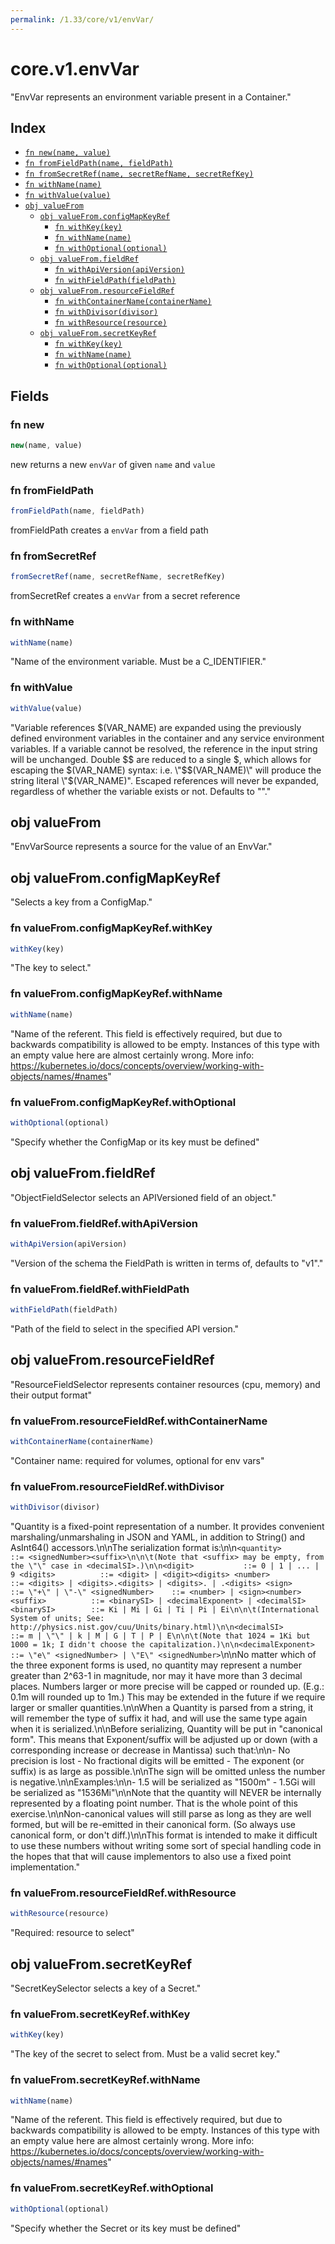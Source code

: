 ```yaml
---
permalink: /1.33/core/v1/envVar/
---
```


# core.v1.envVar

"EnvVar represents an environment variable present in a Container."

## Index

* [`fn new(name, value)`](#fn-new)
* [`fn fromFieldPath(name, fieldPath)`](#fn-fromfieldpath)
* [`fn fromSecretRef(name, secretRefName, secretRefKey)`](#fn-fromsecretref)
* [`fn withName(name)`](#fn-withname)
* [`fn withValue(value)`](#fn-withvalue)
* [`obj valueFrom`](#obj-valuefrom)
  * [`obj valueFrom.configMapKeyRef`](#obj-valuefromconfigmapkeyref)
    * [`fn withKey(key)`](#fn-valuefromconfigmapkeyrefwithkey)
    * [`fn withName(name)`](#fn-valuefromconfigmapkeyrefwithname)
    * [`fn withOptional(optional)`](#fn-valuefromconfigmapkeyrefwithoptional)
  * [`obj valueFrom.fieldRef`](#obj-valuefromfieldref)
    * [`fn withApiVersion(apiVersion)`](#fn-valuefromfieldrefwithapiversion)
    * [`fn withFieldPath(fieldPath)`](#fn-valuefromfieldrefwithfieldpath)
  * [`obj valueFrom.resourceFieldRef`](#obj-valuefromresourcefieldref)
    * [`fn withContainerName(containerName)`](#fn-valuefromresourcefieldrefwithcontainername)
    * [`fn withDivisor(divisor)`](#fn-valuefromresourcefieldrefwithdivisor)
    * [`fn withResource(resource)`](#fn-valuefromresourcefieldrefwithresource)
  * [`obj valueFrom.secretKeyRef`](#obj-valuefromsecretkeyref)
    * [`fn withKey(key)`](#fn-valuefromsecretkeyrefwithkey)
    * [`fn withName(name)`](#fn-valuefromsecretkeyrefwithname)
    * [`fn withOptional(optional)`](#fn-valuefromsecretkeyrefwithoptional)

## Fields

### fn new

```ts
new(name, value)
```

new returns a new `envVar` of given `name` and `value`

### fn fromFieldPath

```ts
fromFieldPath(name, fieldPath)
```

fromFieldPath creates a `envVar` from a field path

### fn fromSecretRef

```ts
fromSecretRef(name, secretRefName, secretRefKey)
```

fromSecretRef creates a `envVar` from a secret reference

### fn withName

```ts
withName(name)
```

"Name of the environment variable. Must be a C_IDENTIFIER."

### fn withValue

```ts
withValue(value)
```

"Variable references $(VAR_NAME) are expanded using the previously defined environment variables in the container and any service environment variables. If a variable cannot be resolved, the reference in the input string will be unchanged. Double $$ are reduced to a single $, which allows for escaping the $(VAR_NAME) syntax: i.e. \"$$(VAR_NAME)\" will produce the string literal \"$(VAR_NAME)\". Escaped references will never be expanded, regardless of whether the variable exists or not. Defaults to \"\"."

## obj valueFrom

"EnvVarSource represents a source for the value of an EnvVar."

## obj valueFrom.configMapKeyRef

"Selects a key from a ConfigMap."

### fn valueFrom.configMapKeyRef.withKey

```ts
withKey(key)
```

"The key to select."

### fn valueFrom.configMapKeyRef.withName

```ts
withName(name)
```

"Name of the referent. This field is effectively required, but due to backwards compatibility is allowed to be empty. Instances of this type with an empty value here are almost certainly wrong. More info: https://kubernetes.io/docs/concepts/overview/working-with-objects/names/#names"

### fn valueFrom.configMapKeyRef.withOptional

```ts
withOptional(optional)
```

"Specify whether the ConfigMap or its key must be defined"

## obj valueFrom.fieldRef

"ObjectFieldSelector selects an APIVersioned field of an object."

### fn valueFrom.fieldRef.withApiVersion

```ts
withApiVersion(apiVersion)
```

"Version of the schema the FieldPath is written in terms of, defaults to \"v1\"."

### fn valueFrom.fieldRef.withFieldPath

```ts
withFieldPath(fieldPath)
```

"Path of the field to select in the specified API version."

## obj valueFrom.resourceFieldRef

"ResourceFieldSelector represents container resources (cpu, memory) and their output format"

### fn valueFrom.resourceFieldRef.withContainerName

```ts
withContainerName(containerName)
```

"Container name: required for volumes, optional for env vars"

### fn valueFrom.resourceFieldRef.withDivisor

```ts
withDivisor(divisor)
```

"Quantity is a fixed-point representation of a number. It provides convenient marshaling/unmarshaling in JSON and YAML, in addition to String() and AsInt64() accessors.\n\nThe serialization format is:\n\n``` <quantity>        ::= <signedNumber><suffix>\n\n\t(Note that <suffix> may be empty, from the \"\" case in <decimalSI>.)\n\n<digit>           ::= 0 | 1 | ... | 9 <digits>          ::= <digit> | <digit><digits> <number>          ::= <digits> | <digits>.<digits> | <digits>. | .<digits> <sign>            ::= \"+\" | \"-\" <signedNumber>    ::= <number> | <sign><number> <suffix>          ::= <binarySI> | <decimalExponent> | <decimalSI> <binarySI>        ::= Ki | Mi | Gi | Ti | Pi | Ei\n\n\t(International System of units; See: http://physics.nist.gov/cuu/Units/binary.html)\n\n<decimalSI>       ::= m | \"\" | k | M | G | T | P | E\n\n\t(Note that 1024 = 1Ki but 1000 = 1k; I didn't choose the capitalization.)\n\n<decimalExponent> ::= \"e\" <signedNumber> | \"E\" <signedNumber> ```\n\nNo matter which of the three exponent forms is used, no quantity may represent a number greater than 2^63-1 in magnitude, nor may it have more than 3 decimal places. Numbers larger or more precise will be capped or rounded up. (E.g.: 0.1m will rounded up to 1m.) This may be extended in the future if we require larger or smaller quantities.\n\nWhen a Quantity is parsed from a string, it will remember the type of suffix it had, and will use the same type again when it is serialized.\n\nBefore serializing, Quantity will be put in \"canonical form\". This means that Exponent/suffix will be adjusted up or down (with a corresponding increase or decrease in Mantissa) such that:\n\n- No precision is lost - No fractional digits will be emitted - The exponent (or suffix) is as large as possible.\n\nThe sign will be omitted unless the number is negative.\n\nExamples:\n\n- 1.5 will be serialized as \"1500m\" - 1.5Gi will be serialized as \"1536Mi\"\n\nNote that the quantity will NEVER be internally represented by a floating point number. That is the whole point of this exercise.\n\nNon-canonical values will still parse as long as they are well formed, but will be re-emitted in their canonical form. (So always use canonical form, or don't diff.)\n\nThis format is intended to make it difficult to use these numbers without writing some sort of special handling code in the hopes that that will cause implementors to also use a fixed point implementation."

### fn valueFrom.resourceFieldRef.withResource

```ts
withResource(resource)
```

"Required: resource to select"

## obj valueFrom.secretKeyRef

"SecretKeySelector selects a key of a Secret."

### fn valueFrom.secretKeyRef.withKey

```ts
withKey(key)
```

"The key of the secret to select from.  Must be a valid secret key."

### fn valueFrom.secretKeyRef.withName

```ts
withName(name)
```

"Name of the referent. This field is effectively required, but due to backwards compatibility is allowed to be empty. Instances of this type with an empty value here are almost certainly wrong. More info: https://kubernetes.io/docs/concepts/overview/working-with-objects/names/#names"

### fn valueFrom.secretKeyRef.withOptional

```ts
withOptional(optional)
```

"Specify whether the Secret or its key must be defined"